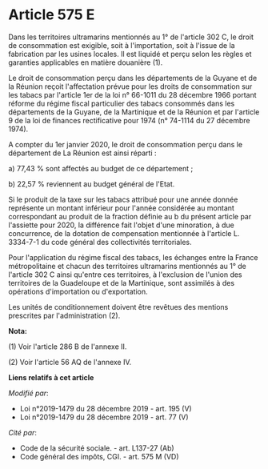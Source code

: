 # Article 575 E

Dans les territoires ultramarins mentionnés au 1° de l'article 302 C, le droit de consommation est exigible, soit à
l'importation, soit à l'issue de la fabrication par les usines locales. Il est liquidé et perçu selon les règles et garanties
applicables en matière douanière (1).

Le droit de consommation perçu dans les départements de la Guyane et de la Réunion reçoit l'affectation prévue pour les
droits de consommation sur les tabacs par l'article 1er de la loi n° 66-1011 du 28 décembre 1966 portant réforme du régime
fiscal particulier des tabacs consommés dans les départements de la Guyane, de la Martinique et de la Réunion et par
l'article 9 de la loi de finances rectificative pour 1974 (n° 74-1114 du 27 décembre 1974).

A compter du 1er janvier 2020, le droit de consommation perçu dans le département de La Réunion est ainsi réparti :

a) 77,43 % sont affectés au budget de ce département ;

b) 22,57 % reviennent au budget général de l'Etat.

Si le produit de la taxe sur les tabacs attribué pour une année donnée représente un montant inférieur pour l'année
considérée au montant correspondant au produit de la fraction définie au b du présent article par l'assiette pour 2020, la
différence fait l'objet d'une minoration, à due concurrence, de la dotation de compensation mentionnée à l'article L.
3334-7-1 du code général des collectivités territoriales.

Pour l'application du régime fiscal des tabacs, les échanges entre la France métropolitaine et chacun des territoires
ultramarins mentionnés au 1° de l'article 302 C ainsi qu'entre ces territoires, à l'exclusion de l'union des territoires de
la Guadeloupe et de la Martinique, sont assimilés à des opérations d'importation ou d'exportation.

Les unités de conditionnement doivent être revêtues des mentions prescrites par l'administration (2).

**Nota:**

(1) Voir l'article 286 B de l'annexe II.

(2) Voir l'article 56 AQ de l'annexe IV.

**Liens relatifs à cet article**

_Modifié par_:

  - Loi n°2019-1479 du 28 décembre 2019 - art. 195 (V)
  - Loi n°2019-1479 du 28 décembre 2019 - art. 77 (V)

_Cité par_:

  - Code de la sécurité sociale. - art. L137-27 (Ab)
  - Code général des impôts, CGI. - art. 575 M (VD)
